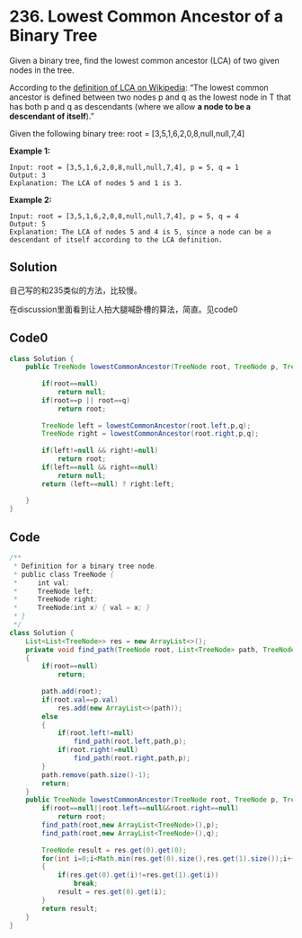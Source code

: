 # 236. Lowest Common Ancestor of a Binary Tree

Given a binary tree, find the lowest common ancestor (LCA) of two given nodes in the tree.

According to the [definition of LCA on Wikipedia](https://en.wikipedia.org/wiki/Lowest_common_ancestor): “The lowest common ancestor is defined between two nodes p and q as the lowest node in T that has both p and q as descendants (where we allow **a node to be a descendant of itself**).”

Given the following binary tree:  root = [3,5,1,6,2,0,8,null,null,7,4]





 

**Example 1:**

```
Input: root = [3,5,1,6,2,0,8,null,null,7,4], p = 5, q = 1
Output: 3
Explanation: The LCA of nodes 5 and 1 is 3.
```

**Example 2:**

```
Input: root = [3,5,1,6,2,0,8,null,null,7,4], p = 5, q = 4
Output: 5
Explanation: The LCA of nodes 5 and 4 is 5, since a node can be a descendant of itself according to the LCA definition.
```

 



## Solution

自己写的和235类似的方法，比较慢。

在discussion里面看到让人拍大腿喊卧槽的算法，简直。见code0



## Code0

```java
class Solution {
    public TreeNode lowestCommonAncestor(TreeNode root, TreeNode p, TreeNode q) {
        
        if(root==null)
            return null;
        if(root==p || root==q)
            return root;
        
        TreeNode left = lowestCommonAncestor(root.left,p,q);
        TreeNode right = lowestCommonAncestor(root.right,p,q);
        
        if(left!=null && right!=null)
            return root;
        if(left==null && right==null)
            return null;
        return (left==null) ? right:left;
        
    }
}
```





## Code

```java
/**
 * Definition for a binary tree node.
 * public class TreeNode {
 *     int val;
 *     TreeNode left;
 *     TreeNode right;
 *     TreeNode(int x) { val = x; }
 * }
 */
class Solution {
    List<List<TreeNode>> res = new ArrayList<>();
    private void find_path(TreeNode root, List<TreeNode> path, TreeNode p)
    {
        if(root==null)
            return;
        
        path.add(root);
        if(root.val==p.val)
            res.add(new ArrayList<>(path));
        else
        {
            if(root.left!=null)
                find_path(root.left,path,p);
            if(root.right!=null)
                find_path(root.right,path,p);
        }
        path.remove(path.size()-1);
        return;
    }
    public TreeNode lowestCommonAncestor(TreeNode root, TreeNode p, TreeNode q) {
        if(root==null||root.left==null&&root.right==null)
            return root;
        find_path(root,new ArrayList<TreeNode>(),p);
        find_path(root,new ArrayList<TreeNode>(),q);
        
        TreeNode result = res.get(0).get(0);
        for(int i=0;i<Math.min(res.get(0).size(),res.get(1).size());i++)
        {
            if(res.get(0).get(i)!=res.get(1).get(i))
                break;
            result = res.get(0).get(i);
        }
        return result;
    }
}
```

